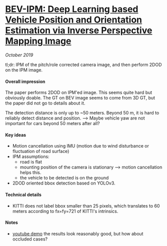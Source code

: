 # [BEV-IPM: Deep Learning based Vehicle Position and Orientation Estimation via Inverse Perspective Mapping Image](https://ieeexplore.ieee.org/abstract/document/8814050)

_October 2019_

tl;dr: IPM of the pitch/role corrected camera image, and then perform 2DOD on the IPM image. 

#### Overall impression
The paper performs 2DOD on IPM'ed image. This seems quite hard but obviously doable. The GT on BEV image seems to come from 3D GT, but the paper did not go to details about it. 

The detection distance is only up to ~50 meters. Beyond 50 m, it is hard to reliably detect distance and position. --> Maybe vehicle yaw are not important for cars beyond 50 meters after all?

#### Key ideas
- Motion cancellation using IMU (motion due to wind disturbance or fluctuation of road surface)
- IPM assumptions:
	- road is flat
	- mounting position of the camera is stationary --> motion cancellation helps this.
	- the vehicle to be detected is on the ground
- 2DOD oriented bbox detection based on YOLOv3. 

#### Technical details
- KITTI does not label bbox smaller than 25 pixels, which translates to 60 meters according to fx=fy=721 of KITTI's intrinsics.

#### Notes
- [youtube demo](https://www.youtube.com/watch?v=2zvS87d1png&feature=youtu.be) the results look reasonably good, but how about occluded cases?

